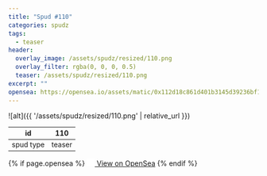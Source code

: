 ```yaml
---
title: "Spud #110"
categories: spudz
tags:
  - teaser
header:
  overlay_image: /assets/spudz/resized/110.png
  overlay_filter: rgba(0, 0, 0, 0.5)
  teaser: /assets/spudz/resized/110.png
excerpt: ""
opensea: https://opensea.io/assets/matic/0x112d18c861d401b3145d39236bf149f01e18beed/110
---
```

![alt]({{ '/assets/spudz/resized/110.png' | relative_url }})

| id | 110 |
|-|-|
| spud type | teaser |

{% if page.opensea %}
<a href="{{page.opensea}}" class="btn btn--info" onclick="window.open(this.href, '_blank'); return false;"><img src="/assets/images/opensea.svg" width="16px"><span>  View on OpenSea</span></a>
{% endif %}
